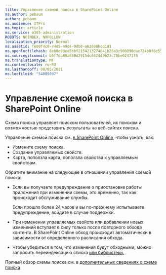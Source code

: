 ```yaml
---
title: Управление схемой поиска в SharePoint Online
ms.author: pebaum
author: pebaum
ms.audience: ITPro
ms.topic: article
ms.service: o365-administration
ROBOTS: NOINDEX, NOFOLLOW
localization_priority: Normal
ms.assetid: fe00f4c0-44d5-49d4-9db0-a62698bcd1d1
ms.openlocfilehash: 8eb0e93ea5bbf2154213274041b28a3c908090dae724b8f8e55fa2fb05f16d86
ms.sourcegitcommit: b5f7da89a650d2915dc652449623c78be6247175
ms.translationtype: MT
ms.contentlocale: ru-RU
ms.lasthandoff: 08/05/2021
ms.locfileid: "54085097"
---
```

# <a name="manage-search-schema-in-sharepoint-online"></a>Управление схемой поиска в SharePoint Online

Схема поиска управляет поиском пользователей, их поиском и возможностью представить результаты на веб-сайтах поиска. 

Управление схемой поиска см. [в SharePoint Online,](https://docs.microsoft.com/sharepoint/manage-search-schema) чтобы узнать, как: 
- Измените схему поиска.
- Создание управляемых свойств.
- Карта, поползла карта, поползла свойства к управляемым свойствам.

Обратите внимание на следующее в отношении управления схемой поиска:

- Если вы получаете предупреждение  о приостановке работы приложения при изменении схемы, это временно, так как происходит обслуживание службы. 

    Если прошло более 24 часов и вы по-прежнему испытываете предупреждение, войдите в случае поддержки.
- При изменении управляемых свойств или добавлении новых изменений вступает в силу только после повторного обхода контента. В SharePoint Online обход происходит автоматически в зависимости от определенного расписания обхода.
- Чтобы убедиться в том, что изменения будут обходными, можно запросить переиндексацию списка [или библиотеки.](https://docs.microsoft.com/sharepoint/manage-search-schema#request-re-indexing-of-a-document-library-or-list) 

Полный обзор схемы поиска см. в [дополнительных сведениях о схеме поиска](https://blogs.technet.microsoft.com/tothesharepoint/2012/11/25/introducing-search-schema-for-sharepoint-2013/) 


